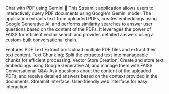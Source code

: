 Chat with PDF using Gemini 💁
This Streamlit application allows users to interactively query PDF documents using Google's Gemini model. The application extracts text from uploaded PDFs, creates embeddings using Google Generative AI, and performs similarity searches to answer user questions based on the content of the PDFs. It leverages the power of FAISS for efficient vector search and provides detailed answers using a custom-built conversational chain.

Features
PDF Text Extraction: Upload multiple PDF files and extract their text content.
Text Chunking: Split the extracted text into manageable chunks for efficient processing.
Vector Store Creation: Create and store text embeddings using Google Generative AI, and manage them with FAISS.
Conversational Q&A: Ask questions about the content of the uploaded PDFs, and receive detailed answers based on the context provided in the documents.
Streamlit Interface: User-friendly web interface for easy interaction.
